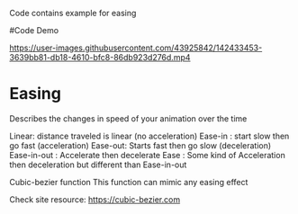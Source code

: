 Code contains example for easing

#Code Demo

https://user-images.githubusercontent.com/43925842/142433453-3639bb81-db18-4610-bfc8-86db923d276d.mp4

# Easing
Describes the changes in speed of your animation over the time

Linear: distance traveled is linear (no acceleration)
Ease-in : start slow then go fast (acceleration)
Ease-out: Starts fast then go slow (deceleration)
Ease-in-out : Accelerate then decelerate
Ease : Some kind of Acceleration then deceleration but different than Ease-in-out


Cubic-bezier function
This function can mimic any easing effect

Check site resource: 
https://cubic-bezier.com

